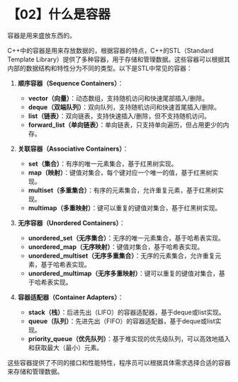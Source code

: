 # 【02】什么是容器

容器是用来盛放东西的。

C++中的容器是用来存放数据的，根据容器的特点，C++的STL（Standard Template Library）提供了多种容器，用于存储和管理数据。这些容器可以根据其内部的数据结构和特性分为不同的类型。以下是STL中常见的容器：

1. **顺序容器（Sequence Containers）**：

	- **vector（向量）**：动态数组，支持随机访问和快速尾部插入/删除。
	- **deque（双端队列）**：双向队列，支持随机访问和快速首尾插入/删除。
	- **list（链表）**：双向链表，支持快速插入/删除，但不支持随机访问。
	- **forward_list（单向链表）**：单向链表，只支持单向遍历，但占用更少的内存。

2. **关联容器（Associative Containers）**：

	- **set（集合）**：有序的唯一元素集合，基于红黑树实现。
	- **map（映射）**：键值对集合，每个键对应一个唯一的值，基于红黑树实现。
	- **multiset（多重集合）**：有序的元素集合，允许重复元素，基于红黑树实现。
	- **multimap（多重映射）**：键可以重复的键值对集合，基于红黑树实现。

1. **无序容器（Unordered Containers）**：

	- **unordered_set（无序集合）**：无序的唯一元素集合，基于哈希表实现。
	- **unordered_map（无序映射）**：键值对集合，基于哈希表实现。
	- **unordered_multiset（无序多重集合）**：无序的元素集合，允许重复元素，基于哈希表实现。
	- **unordered_multimap（无序多重映射）**：键可以重复的键值对集合，基于哈希表实现。

2. **容器适配器（Container Adapters）**：

	- **stack（栈）**：后进先出（LIFO）的容器适配器，基于deque或list实现。
	- **queue（队列）**：先进先出（FIFO）的容器适配器，基于deque或list实现。
	- **priority_queue（优先队列）**：基于堆实现的优先级队列，可以高效地插入和获取最大（最小）元素。

  

这些容器提供了不同的接口和性能特性，程序员可以根据具体需求选择合适的容器来存储和管理数据。